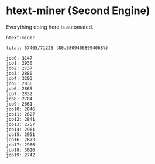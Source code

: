 # htext-miner (Second Engine)

Everything doing here is automated.

```
htext-miner

total: 57465/71225 (80.68094068094068%)

job0: 3147
job1: 2930
job2: 2737
job3: 2880
job4: 3203
job5: 2836
job6: 2865
job7: 2832
job8: 2784
job9: 2661
job10: 2846
job11: 2627
job12: 2841
job13: 2757
job14: 2961
job15: 2951
job16: 2873
job17: 2966
job18: 3026
job19: 2742
```